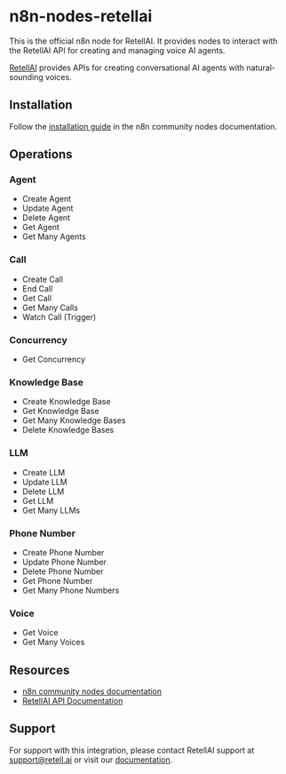 # n8n-nodes-retellai

This is the official n8n node for RetellAI. It provides nodes to interact with the RetellAI API for creating and managing voice AI agents.

[RetellAI](https://retell.ai) provides APIs for creating conversational AI agents with natural-sounding voices.

## Installation

Follow the [installation guide](https://docs.n8n.io/integrations/community-nodes/installation/) in the n8n community nodes documentation.

## Operations

### Agent
* Create Agent
* Update Agent
* Delete Agent
* Get Agent
* Get Many Agents

### Call
* Create Call
* End Call
* Get Call
* Get Many Calls
* Watch Call (Trigger)

### Concurrency
* Get Concurrency

### Knowledge Base
* Create Knowledge Base
* Get Knowledge Base
* Get Many Knowledge Bases
* Delete Knowledge Bases

### LLM
* Create LLM
* Update LLM
* Delete LLM
* Get LLM
* Get Many LLMs

### Phone Number
* Create Phone Number
* Update Phone Number
* Delete Phone Number
* Get Phone Number
* Get Many Phone Numbers

### Voice
* Get Voice
* Get Many Voices

## Resources

* [n8n community nodes documentation](https://docs.n8n.io/integrations/community-nodes/)
* [RetellAI API Documentation](https://docs.retellai.com)

## Support

For support with this integration, please contact RetellAI support at support@retell.ai or visit our [documentation](https://docs.retellai.com).
